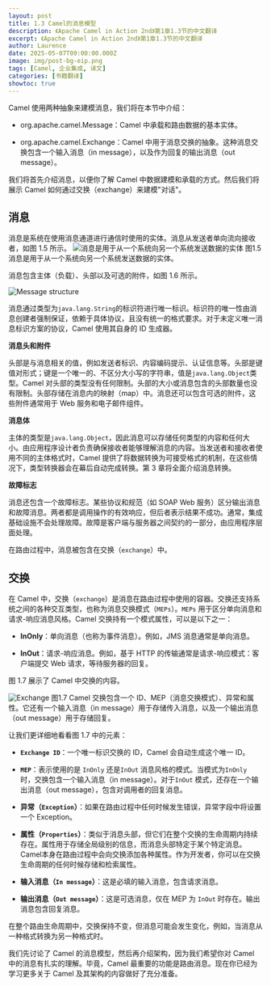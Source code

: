 ```yaml
---
layout: post
title: 1.3 Camel的消息模型
description: 《Apache Camel in Action 2nd》第1章1.3节的中文翻译
excerpt: 《Apache Camel in Action 2nd》第1章1.3节的中文翻译
author: Laurence
date: 2025-05-07T09:00:00.000Z
image: img/post-bg-eip.png
tags: [Camel, 企业集成, 译文]
categories: [书籍翻译]
showtoc: true
---
```


Camel 使用两种抽象来建模消息，我们将在本节中介绍：

-   org.apache.camel.Message：Camel 中承载和路由数据的基本实体。

-   org.apache.camel.Exchange：Camel 中用于消息交换的抽象。这种消息交换包含一个输入消息（in message），以及作为回复的输出消息（out message）。

我们将首先介绍消息，以便你了解 Camel 中数据建模和承载的方式。然后我们将展示 Camel 如何通过交换（exchange）来建模"对话"。

## 消息

消息是系统在使用消息通道进行通信时使用的实体。消息从发送者单向流向接收者，如图 1.5 所示。
![消息是用于从一个系统向另一个系统发送数据的实体](/assets/camel/c01_05.png)
图1.5 消息是用于从一个系统向另一个系统发送数据的实体。

消息包含主体（负载）、头部以及可选的附件，如图 1.6 所示。

![Message structure](/assets/camel/c01_06.png)

消息通过类型为`java.lang.String`的标识符进行唯一标识。标识符的唯一性由消息创建者强制保证，依赖于具体协议，且没有统一的格式要求。对于未定义唯一消息标识方案的协议，Camel 使用其自身的 ID 生成器。

**消息头和附件**

头部是与消息相关的值，例如发送者标识、内容编码提示、认证信息等。头部是键值对形式；键是一个唯一的、不区分大小写的字符串，值是`java.lang.Object`类型。Camel 对头部的类型没有任何限制。头部的大小或消息包含的头部数量也没有限制。头部存储在消息内的映射（map）中。消息还可以包含可选的附件，这些附件通常用于 Web 服务和电子邮件组件。

**消息体**

主体的类型是`java.lang.Object`，因此消息可以存储任何类型的内容和任何大小。由应用程序设计者负责确保接收者能够理解消息的内容。当发送者和接收者使用不同的主体格式时，Camel 提供了将数据转换为可接受格式的机制，在这些情况下，类型转换器会在幕后自动完成转换。第 3 章将全面介绍消息转换。

**故障标志**

消息还包含一个故障标志。某些协议和规范（如 SOAP Web 服务）区分输出消息和故障消息。两者都是调用操作的有效响应，但后者表示结果不成功。通常，集成基础设施不会处理故障。故障是客户端与服务器之间契约的一部分，由应用程序层面处理。

在路由过程中，消息被包含在交换（`exchange`）中。

## 交换

在 Camel 中，交换（`exchange`）是消息在路由过程中使用的容器。交换还支持系统之间的各种交互类型，也称为消息交换模式（`MEPs`）。`MEPs` 用于区分单向消息和请求-响应消息风格。Camel 交换持有一个模式属性，可以是以下之一：

-   **InOnly**：单向消息（也称为事件消息）。例如，JMS 消息通常是单向消息。

-   **InOut**：请求-响应消息。例如，基于 HTTP 的传输通常是请求-响应模式：客户端提交 Web 请求，等待服务器的回复。

图 1.7 展示了 Camel 中交换的内容。

![Exchange](/assets/camel/c01_07.png)
图1.7 Camel 交换包含一个 ID、MEP（消息交换模式）、异常和属性。它还有一个输入消息（in message）用于存储传入消息，以及一个输出消息（out message）用于存储回复。

让我们更详细地看看图 1.7 中的元素：

-   **`Exchange ID`**：一个唯一标识交换的 ID，Camel 会自动生成这个唯一 ID。

-   **`MEP`**：表示使用的是 `InOnly` 还是`InOut` 消息风格的模式。当模式为`InOnly` 时，交换包含一个输入消息（in message）。对于`InOut` 模式，还存在一个输出消息（out message），包含对调用者的回复消息。

-   **异常（`Exception`）**：如果在路由过程中任何时候发生错误，异常字段中将设置一个 Exception。

-   **属性（`Properties`）**：类似于消息头部，但它们在整个交换的生命周期内持续存在。属性用于存储全局级别的信息，而消息头部特定于某个特定消息。Camel本身在路由过程中会向交换添加各种属性。作为开发者，你可以在交换生命周期的任何时候存储和检索属性。

-   **输入消息（`In message`）**：这是必填的输入消息，包含请求消息。

-   **输出消息（`Out message`）**：这是可选消息，仅在 MEP 为 `InOut` 时存在。输出消息包含回复消息。

在整个路由生命周期中，交换保持不变，但消息可能会发生变化，例如，当消息从一种格式转换为另一种格式时。

我们先讨论了 Camel 的消息模型，然后再介绍架构，因为我们希望你对 Camel 中的消息有扎实的理解。毕竟，Camel 最重要的功能是路由消息。现在你已经为学习更多关于 Camel 及其架构的内容做好了充分准备。
